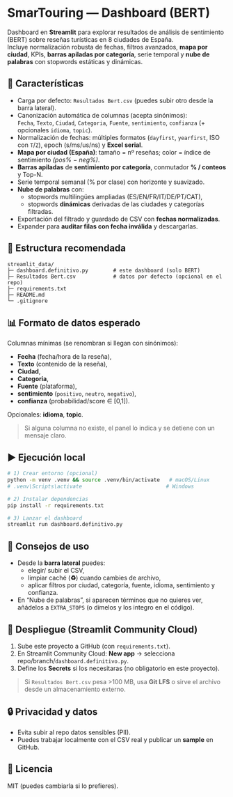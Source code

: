 # SmarTouring — Dashboard (BERT)

Dashboard en **Streamlit** para explorar resultados de análisis de sentimiento (BERT) sobre reseñas turísticas en 8 ciudades de España.  
Incluye normalización robusta de fechas, filtros avanzados, **mapa por ciudad**, KPIs, **barras apiladas por categoría**, serie temporal y **nube de palabras** con stopwords estáticas y dinámicas.

## 🧩 Características
- Carga por defecto: `Resultados Bert.csv` (puedes subir otro desde la barra lateral).
- Canonización automática de columnas (acepta sinónimos):  
  `Fecha`, `Texto`, `Ciudad`, `Categoria`, `Fuente`, `sentimiento`, `confianza` (+ opcionales `idioma`, `topic`).
- Normalización de fechas: múltiples formatos (`dayfirst`, `yearfirst`, ISO con `T`/`Z`), epoch (s/ms/us/ns) y **Excel serial**.
- **Mapa por ciudad (España)**: tamaño = nº reseñas; color = índice de sentimiento *(pos% − neg%)*.
- **Barras apiladas** de **sentimiento por categoría**, conmutador **% / conteos** y Top-N.
- Serie temporal semanal (% por clase) con horizonte y suavizado.
- **Nube de palabras** con:
  - stopwords multilingües ampliadas (ES/EN/FR/IT/DE/PT/CAT),
  - stopwords **dinámicas** derivadas de las ciudades y categorías filtradas.
- Exportación del filtrado y guardado de CSV con **fechas normalizadas**.
- Expander para **auditar filas con fecha inválida** y descargarlas.

## 📁 Estructura recomendada
```
streamlit_data/
├─ dashboard.definitivo.py        # este dashboard (solo BERT)
├─ Resultados Bert.csv            # datos por defecto (opcional en el repo)
├─ requirements.txt
├─ README.md
└─ .gitignore
```

## 📊 Formato de datos esperado
Columnas mínimas (se renombran si llegan con sinónimos):
- **Fecha** (fecha/hora de la reseña),
- **Texto** (contenido de la reseña),
- **Ciudad**,
- **Categoria**,
- **Fuente** (plataforma),
- **sentimiento** (`positivo`, `neutro`, `negativo`),
- **confianza** (probabilidad/score ∈ [0,1]).

Opcionales: **idioma**, **topic**.

> Si alguna columna no existe, el panel lo indica y se detiene con un mensaje claro.

## ▶️ Ejecución local
```bash
# 1) Crear entorno (opcional)
python -m venv .venv && source .venv/bin/activate   # macOS/Linux
# .venv\Scripts\activate                           # Windows

# 2) Instalar dependencias
pip install -r requirements.txt

# 3) Lanzar el dashboard
streamlit run dashboard.definitivo.py
```

## 🔧 Consejos de uso
- Desde la **barra lateral** puedes:
  - elegir/ subir el CSV,
  - limpiar caché (**♻️**) cuando cambies de archivo,
  - aplicar filtros por ciudad, categoría, fuente, idioma, sentimiento y confianza.
- En “Nube de palabras”, si aparecen términos que no quieres ver, añádelos a `EXTRA_STOPS`
  (o dímelos y los integro en el código).

## 🚀 Despliegue (Streamlit Community Cloud)
1. Sube este proyecto a GitHub (con `requirements.txt`).
2. En Streamlit Community Cloud: **New app** → selecciona repo/branch/`dashboard.definitivo.py`.
3. Define los **Secrets** si los necesitaras (no obligatorio en este proyecto).

> Si `Resultados Bert.csv` pesa >100 MB, usa **Git LFS** o sirve el archivo desde un almacenamiento externo.

## 🔒 Privacidad y datos
- Evita subir al repo datos sensibles (PII).
- Puedes trabajar localmente con el CSV real y publicar un **sample** en GitHub.

## 🧾 Licencia
MIT (puedes cambiarla si lo prefieres).
